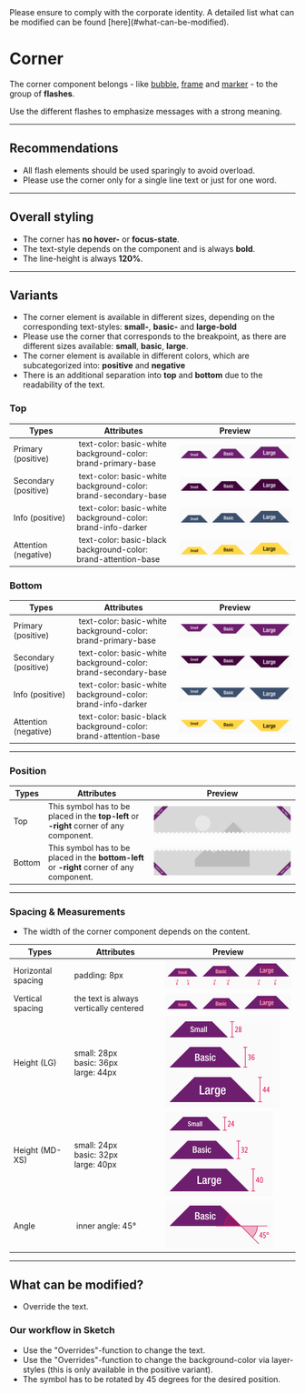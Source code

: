 <AlertInfo alertHeadline="Modifiable">
Please ensure to comply with the corporate identity. A detailed list what can be modified can be found [here](#what-can-be-modified).
</AlertInfo>

# Corner

The corner component belongs - like [bubble](../Bubble/bubble.md), [frame](../Frame/Frame.md) and [marker](../Marker/Marker.md) - to the group of **flashes**.

Use the different flashes to emphasize messages with a strong meaning.

---

## Recommendations

- All flash elements should be used sparingly to avoid overload.
- Please use the corner only for a single line text or just for one word.

---

## Overall styling

- The corner has **no hover-** or **focus-state**.
- The text-style depends on the component and is always **bold**.
- The line-height is always **120%**.

---

## Variants

- The corner element is available in different sizes, depending on the corresponding text-styles: **small-**, **basic-** and **large-bold**
- Please use the corner that corresponds to the breakpoint, as there are different sizes available: **small**, **basic**, **large**.
- The corner element is available in different colors, which are subcategorized into: **positive** and **negative**
- There is an additional separation into **top** and **bottom** due to the readability of the text.

### Top

| Types | Attributes | Preview |
|---|---|---|
| Primary (positive) | text-color: basic-white<br>background-color: brand-primary-base | ![top: primary](assets/types/primary/top@1x.png) |
| Secondary (positive) | text-color: basic-white<br>background-color: brand-secondary-base | ![top: secondary](assets/types/secondary/top@1x.png)|
| Info (positive) | text-color: basic-white<br>background-color: brand-info-darker | ![top: info](assets/types/info/top@1x.png) |
| Attention (negative) | text-color: basic-black<br>background-color: brand-attention-base | ![top: attention](assets/types/attention/top@1x.png) |

### Bottom

| Types | Attributes | Preview |
|---|---|---|
| Primary (positive) | text-color: basic-white<br>background-color: brand-primary-base | ![bottom: primary](assets/types/primary/bottom@1x.png) |
| Secondary (positive) | text-color: basic-white<br>background-color: brand-secondary-base | ![bottom: secondary](assets/types/secondary/bottom@1x.png)|
| Info (positive) | text-color: basic-white<br>background-color: brand-info-darker | ![bottom: info](assets/types/info/bottom@1x.png) |
| Attention (negative) | text-color: basic-black<br>background-color: brand-attention-base | ![bottom: attention](assets/types/attention/bottom@1x.png) |

---

### Position

| Types | Attributes | Preview |
|---|---|---|
| Top | This symbol has to be placed in the **top-left** or **-right** corner of any component. | ![position](assets/position/corner/top@1x.png) |
| Bottom | This symbol has to be placed in the **bottom-left** or **-right** corner of any component. | ![position](assets/position/corner/bottom@1x.png) |


---

### Spacing & Measurements

- The width of the corner component depends on the content.

| Types | Attributes | Preview |
|---|---|---|
| Horizontal spacing | padding: 8px | ![horizontal-spacing](assets/measurements/horizontal-spacing@1x.png)|
| Vertical spacing | the text is always vertically centered | ![vertical-spacing](assets/measurements/vertical-spacing@1x.png) |
| Height (LG) | small: 28px<br>basic: 36px<br>large: 44px  | ![sizes: LG](assets/measurements/height/LG@1x.png) |
| Height (MD-XS) | small: 24px<br>basic: 32px<br>large: 40px  | ![sizes: MD-XS](assets/measurements/height/MD-XS@1x.png) |
| Angle | inner angle: 45° | ![rotation](assets/measurements/angle@1x.png)


---

## What can be modified?

- Override the text.

### Our workflow in Sketch

- Use the "Overrides"-function to change the text.
- Use the "Overrides"-function to change the background-color via layer-styles (this is only available in the positive variant).
- The symbol has to be rotated by 45 degrees for the desired position.
